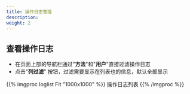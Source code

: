 ```yaml
---
title: 操作日志管理
description: 
weight: 2
---
```


## 查看操作日志
  * 在页面上部的导航栏通过"**方法**"和"**用户**"直接过滤操作日志
  * 点击"**列过滤**" 按钮，过滤需要显示在列表也的信息，默认全部显示

{{% imgproc loglist Fit "1000x1000" %}}
操作日志列表
{{% /imgproc %}}


